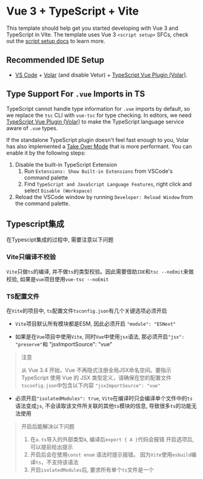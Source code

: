 # Vue 3 + TypeScript + Vite

This template should help get you started developing with Vue 3 and TypeScript in Vite. The template uses Vue 3 `<script setup>` SFCs, check out the [script setup docs](https://v3.vuejs.org/api/sfc-script-setup.html#sfc-script-setup) to learn more.

## Recommended IDE Setup

- [VS Code](https://code.visualstudio.com/) + [Volar](https://marketplace.visualstudio.com/items?itemName=Vue.volar) (and disable Vetur) + [TypeScript Vue Plugin (Volar)](https://marketplace.visualstudio.com/items?itemName=Vue.vscode-typescript-vue-plugin).

## Type Support For `.vue` Imports in TS

TypeScript cannot handle type information for `.vue` imports by default, so we replace the `tsc` CLI with `vue-tsc` for type checking. In editors, we need [TypeScript Vue Plugin (Volar)](https://marketplace.visualstudio.com/items?itemName=Vue.vscode-typescript-vue-plugin) to make the TypeScript language service aware of `.vue` types.

If the standalone TypeScript plugin doesn't feel fast enough to you, Volar has also implemented a [Take Over Mode](https://github.com/johnsoncodehk/volar/discussions/471#discussioncomment-1361669) that is more performant. You can enable it by the following steps:

1. Disable the built-in TypeScript Extension
   1. Run `Extensions: Show Built-in Extensions` from VSCode's command palette
   2. Find `TypeScript and JavaScript Language Features`, right click and select `Disable (Workspace)`
2. Reload the VSCode window by running `Developer: Reload Window` from the command palette.

## Typescript集成

在Typescipt集成的过程中, 需要注意以下问题

### Vite只编译不校验

`Vite`只做`ts`的编译, 并不做`ts`的类型校验。因此需要借助`IDE`和`tsc --noEmit`来做校验, 如果是`vue`项目使用`vue-tsc --noEmit`

### TS配置文件

在`Vite`的项目中, `ts`配置文件`tsconfig.json`有几个关键选项必须开启

- `Vite`项目默认所有模块都是ESM, 因此必须开启 `"module": "ESNext"`

- 如果是在`Vue`项目中使用`Vite`, 同时`Vue`中使用`jsx`语法, 那必须开启`"jsx": "preserve"`和 "jsxImportSource": "vue"

> 注意
>
> 从 Vue 3.4 开始，Vue 不再隐式注册全局JSX命名空间。要指示
> TypeScript 使用 Vue 的 JSX 类型定义，请确保在您的配置文件
> `tsconfig.json`中包含以下内容
> `"jsxImportSource": "vue"`
>

- 必须开启`"isolatedModules": true`, `Vite`在编译时只会编译单个文件中的`ts`语法变成`js`, 不会读取该文件所关联的其他`ts`模块的信息, 导致很多`ts`的功能无法使用

> 开启后能解决以下问题
>
> 1. 在`a.ts`导入的外部类型`A`, 编译后`export { A }`代码会报错
> 开启选项后, 可以提前给出提示
> 2. 开启后会在使用`const enum` 语法时提示报错。 因为`Vite`使用`esbuild`编译`ts`，不支持该语法
> 3. 开启`isolatedModules`后, 要求所有单个`ts`文件是一个
